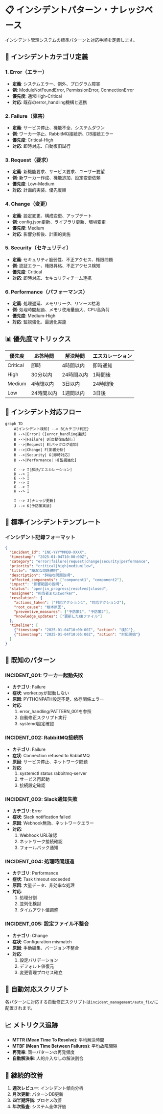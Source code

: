 # 📋 インシデントパターン・ナレッジベース

インシデント管理システムの標準パターンと対応手順を定義します。

## 🎯 インシデントカテゴリ定義

### 1. Error（エラー）
- **定義**: システムエラー、例外、プログラム障害
- **例**: ModuleNotFoundError, PermissionError, ConnectionError
- **優先度**: 通常High-Critical
- **対応**: 既存のerror_handling機構と連携

### 2. Failure（障害）
- **定義**: サービス停止、機能不全、システムダウン
- **例**: ワーカー停止、RabbitMQ接続断、DB接続エラー
- **優先度**: Critical-High
- **対応**: 即時対応、自動復旧試行

### 3. Request（要求）
- **定義**: 新機能要求、サービス要求、ユーザー要望
- **例**: 新ワーカー作成、機能追加、設定変更依頼
- **優先度**: Low-Medium
- **対応**: 計画的実装、優先度順

### 4. Change（変更）
- **定義**: 設定変更、構成変更、アップデート
- **例**: config.json更新、ライブラリ更新、環境変更
- **優先度**: Medium
- **対応**: 影響分析後、計画的実施

### 5. Security（セキュリティ）
- **定義**: セキュリティ脆弱性、不正アクセス、権限問題
- **例**: 認証エラー、権限昇格、不正アクセス検知
- **優先度**: Critical
- **対応**: 即時対応、セキュリティチーム連携

### 6. Performance（パフォーマンス）
- **定義**: 処理遅延、メモリリーク、リソース枯渇
- **例**: 処理時間超過、メモリ使用量過大、CPU高負荷
- **優先度**: Medium-High
- **対応**: 監視強化、最適化実施

## 📊 優先度マトリックス

| 優先度 | 応答時間 | 解決時間 | エスカレーション |
|--------|----------|----------|------------------|
| Critical | 即時 | 4時間以内 | 即時通知 |
| High | 30分以内 | 24時間以内 | 1時間後 |
| Medium | 4時間以内 | 3日以内 | 24時間後 |
| Low | 24時間以内 | 1週間以内 | 3日後 |

## 🔄 インシデント対応フロー

```mermaid
graph TD
    A[インシデント検知] --> B{カテゴリ判定}
    B -->|Error| C[error_handling連携]
    B -->|Failure| D[自動復旧試行]
    B -->|Request| E[バックログ追加]
    B -->|Change| F[影響分析]
    B -->|Security| G[即時対応]
    B -->|Performance| H[監視強化]

    C --> I[解決/エスカレーション]
    D --> I
    E --> I
    F --> I
    G --> I
    H --> I

    I --> J[ナレッジ更新]
    J --> K[予防策実装]
```

## 📝 標準インシデントテンプレート

### インシデント記録フォーマット
```json
{
  "incident_id": "INC-YYYYMMDD-XXXX",
  "timestamp": "2025-01-04T10:00:00Z",
  "category": "error|failure|request|change|security|performance",
  "priority": "critical|high|medium|low",
  "title": "簡潔な問題説明",
  "description": "詳細な問題説明",
  "affected_components": ["component1", "component2"],
  "impact": "影響範囲の説明",
  "status": "open|in_progress|resolved|closed",
  "assignee": "担当者またはworker",
  "resolution": {
    "actions_taken": ["対応アクション1", "対応アクション2"],
    "root_cause": "根本原因",
    "preventive_measures": ["予防策1", "予防策2"],
    "knowledge_updates": ["更新したKBファイル"]
  },
  "timeline": [
    {"timestamp": "2025-01-04T10:00:00Z", "action": "検知"},
    {"timestamp": "2025-01-04T10:05:00Z", "action": "対応開始"}
  ]
}
```

## 🚨 既知のパターン

### INCIDENT_001: ワーカー起動失敗
- **カテゴリ**: Failure
- **症状**: worker.pyが起動しない
- **原因**: PYTHONPATH設定不足、依存関係エラー
- **対応**:
  1. error_handling/PATTERN_001を参照
  2. 自動修正スクリプト実行
  3. systemd設定確認

### INCIDENT_002: RabbitMQ接続断
- **カテゴリ**: Failure
- **症状**: Connection refused to RabbitMQ
- **原因**: サービス停止、ネットワーク問題
- **対応**:
  1. systemctl status rabbitmq-server
  2. サービス再起動
  3. 接続設定確認

### INCIDENT_003: Slack通知失敗
- **カテゴリ**: Error
- **症状**: Slack notification failed
- **原因**: Webhook無効、ネットワークエラー
- **対応**:
  1. Webhook URL確認
  2. ネットワーク接続確認
  3. フォールバック通知

### INCIDENT_004: 処理時間超過
- **カテゴリ**: Performance
- **症状**: Task timeout exceeded
- **原因**: 大量データ、非効率な処理
- **対応**:
  1. 処理分割
  2. 並列化検討
  3. タイムアウト値調整

### INCIDENT_005: 設定ファイル不整合
- **カテゴリ**: Change
- **症状**: Configuration mismatch
- **原因**: 手動編集、バージョン不整合
- **対応**:
  1. 設定バリデーション
  2. デフォルト値復元
  3. 変更管理プロセス確立

## 🔧 自動対応スクリプト

各パターンに対応する自動修正スクリプトは`incident_management/auto_fix/`に配置されます。

## 📈 メトリクス追跡

- **MTTR (Mean Time To Resolve)**: 平均解決時間
- **MTBF (Mean Time Between Failures)**: 平均故障間隔
- **再発率**: 同一パターンの再発頻度
- **自動解決率**: 人的介入なしの解決割合

## 🔄 継続的改善

1. **週次レビュー**: インシデント傾向分析
2. **月次更新**: パターンDB更新
3. **四半期評価**: プロセス改善
4. **年次監査**: システム全体評価
